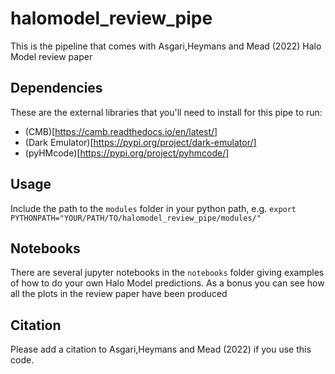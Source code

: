 # halomodel_review_pipe
This is the pipeline that comes with Asgari,Heymans and Mead (2022) Halo Model review paper

## Dependencies
These are the external libraries that you'll need to install for this pipe to run: 
* (CMB)[https://camb.readthedocs.io/en/latest/] 
* (Dark Emulator)[https://pypi.org/project/dark-emulator/]
* (pyHMcode)[https://pypi.org/project/pyhmcode/]

## Usage
Include the path to the `modules` folder in your python path, e.g.
`export PYTHONPATH="YOUR/PATH/TO/halomodel_review_pipe/modules/"`

## Notebooks
There are several jupyter notebooks in the `notebooks` folder giving examples of how to do your own Halo Model predictions. As a bonus you can see how all the plots in the review paper have been produced

## Citation
Please add a citation to Asgari,Heymans and Mead (2022) if you use this code.

